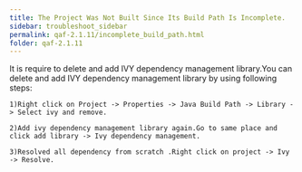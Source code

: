 ```yaml
---
title: The Project Was Not Built Since Its Build Path Is Incomplete.
sidebar: troubleshoot_sidebar
permalink: qaf-2.1.11/incomplete_build_path.html
folder: qaf-2.1.11
---
```

It is require to delete and add IVY dependency management library.You can delete and add IVY dependency management library by using following steps: 

	1)Right click on Project -> Properties -> Java Build Path -> Library -> Select ivy and remove.

	2)Add ivy dependency management library again.Go to same place and click add library -> Ivy dependency management.

	3)Resolved all dependency from scratch .Right click on project -> Ivy -> Resolve.

 

 
